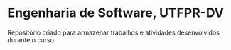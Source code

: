 # Engenharia de Software, UTFPR-DV

Repositório criado para armazenar trabalhos e atividades desenvolvidos durante o curso
